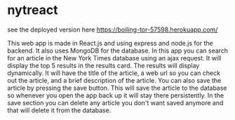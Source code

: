 # nytreact

see the deployed version here https://boiling-tor-57598.herokuapp.com/

This web app is made in React.js and using express and node.js for the backend. It also uses MongoDB for the database.
In this app you can search for an article in the New York Times database using an ajax request. It will display the top 5 
results in the results card. The results will display dynamically. It will have the title of the article, a web url so you can 
check out the article, and a brief description of the article. You can also save the article by pressing the save button. This will 
save the article to the database so whenever you open the app back up it will stay there persistently. In the save section you can
delete any article you don't want saved anymore and that will delete it from the database.